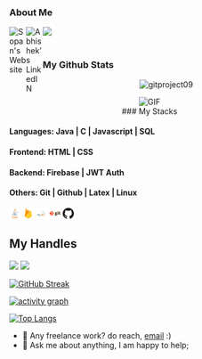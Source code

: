 ### About Me
<a href="https://sopan-ahmed.web.app/">
  <img align="left" alt="Sopan's Website" width="30px" src="https://raw.githubusercontent.com/peterthehan/peterthehan/master/assets/web.svg" />
</a>
<a href="https://www.linkedin.com/in/sopan-ahmed-abaa8714a/">
  <img align="left" alt="Abhishek's LinkedIN" width="30px" src="https://raw.githubusercontent.com/peterthehan/peterthehan/master/assets/linkedin.svg" />
</a>

![](https://visitor-badge.glitch.me/badge?page_id=gitproject09.visitor-badge)
#
### My Github Stats
<p align="center"> <img src="https://github-readme-stats.vercel.app/api?username=gitproject09&show_icons=true&count_private=true&theme=dark" alt="gitproject09" />
<br />
<p align="center"> <img src="https://github.com/abhisheknaiidu/abhisheknaiidu/blob/master/code.gif?raw=true" width="500" height="320" alt="GIF" />
<br />
### My Stacks

#### Languages: Java | C | Javascript | SQL

#### Frontend: HTML | CSS

#### Backend: Firebase | JWT Auth

#### Others: Git | Github | Latex | Linux

<code><img height="20" src="https://raw.githubusercontent.com/github/explore/80688e429a7d4ef2fca1e82350fe8e3517d3494d/topics/java/java.png"></code>
<code><img height="20" src="https://raw.githubusercontent.com/github/explore/80688e429a7d4ef2fca1e82350fe8e3517d3494d/topics/firebase/firebase.png"></code>
<code><img height="20" src="https://raw.githubusercontent.com/github/explore/80688e429a7d4ef2fca1e82350fe8e3517d3494d/topics/mysql/mysql.png"></code>
<code><img height="20" src="https://raw.githubusercontent.com/github/explore/80688e429a7d4ef2fca1e82350fe8e3517d3494d/topics/git/git.png"></code>
<code><img height="20" src="https://raw.githubusercontent.com/github/explore/80688e429a7d4ef2fca1e82350fe8e3517d3494d/topics/github/github.png"></code>

## My Handles
 [<img src="https://img.shields.io/badge/gitproject09-151515?style=for-the-badge&logo=linkedin&logoColor=white">](https://www.linkedin.com/in/sopan-ahmed-abaa8714a/)
 [<img src="https://img.shields.io/badge/gitproject09-151515?style=for-the-badge&logo=SVG&logoColor=79740e">](https://profile-summary-for-github.com/user/gitproject09) 
 
<!--  CONTRIBUTION AND STREAK BLOCK -->
 [![GitHub Streak](https://github-readme-streak-stats.herokuapp.com/?user=gitproject09&currStreakNum=2FD3EB&fire=pink&sideLabels=F00&theme=nightowl)](https://git.io/streak-stats)
 
 <!-- ACTIVITY GRAPH TRACKER -->
[![activity graph](https://activity-graph.herokuapp.com/graph?username=gitproject09&theme=react-dark)](https://github.com/gitproject09/github-readme-activity-graph)
 
 <!--  TOP LANGUAGES STATISTICS -->
 [![Top Langs](https://github-readme-stats.vercel.app/api/top-langs/?username=gitproject09&theme=dark&layout=compact&align=right&width=40%)](https://github.com/gitproject09/github-readme-stats)
  
- 💼 Any freelance work? do reach, [email](mailto:spn.ahmed92@gmail.com) :)
- 💬 Ask me about anything, I am happy to help;
